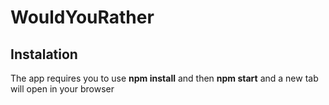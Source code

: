 # WouldYouRather

## Instalation

The app requires you to use __npm install__ and then __npm start__ and a new tab will open in your browser